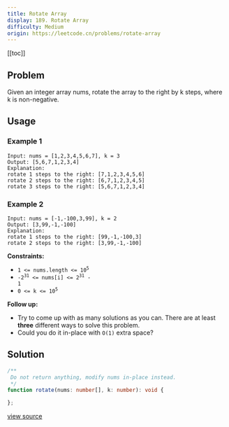 ```yaml
---
title: Rotate Array
display: 189. Rotate Array
difficulty: Medium
origin: https://leetcode.cn/problems/rotate-array
---
```


[[toc]]

## Problem

Given an integer array nums, rotate the array to the right by k steps, where k is non-negative.

## Usage

### Example 1

```
Input: nums = [1,2,3,4,5,6,7], k = 3
Output: [5,6,7,1,2,3,4]
Explanation:
rotate 1 steps to the right: [7,1,2,3,4,5,6]
rotate 2 steps to the right: [6,7,1,2,3,4,5]
rotate 3 steps to the right: [5,6,7,1,2,3,4]
```

### Example 2

```
Input: nums = [-1,-100,3,99], k = 2
Output: [3,99,-1,-100]
Explanation:
rotate 1 steps to the right: [99,-1,-100,3]
rotate 2 steps to the right: [3,99,-1,-100]
```


**Constraints:**

- <code>1 &lt;= nums.length &lt;= 10<sup>5</sup></code>
- <code>-2<sup>31</sup> &lt;= nums[i] &lt;= 2<sup>31</sup> - 1</code>
- <code>0 &lt;= k &lt;= 10<sup>5</sup></code>


**Follow up:**

- Try to come up with as many solutions as you can. There are at least **three** different ways to solve this problem.
- Could you do it in-place with <code>O(1)</code> extra space?


## Solution

```ts
/**
 Do not return anything, modify nums in-place instead.
 */
function rotate(nums: number[], k: number): void {

};
```

[view source](https://leetcode.cn/problems/rotate-array)
